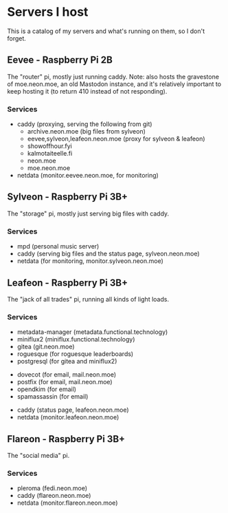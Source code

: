 # Servers I host
This is a catalog of my servers and what's running on them, so I don't
forget.

## Eevee - Raspberry Pi 2B
The "router" pi, mostly just running caddy. Note: also hosts the
gravestone of moe.neon.moe, an old Mastodon instance, and it's
relatively important to keep hosting it (to return 410 instead of not
responding).

### Services
- caddy (proxying, serving the following from git)
  - archive.neon.moe (big files from sylveon)
  - eevee,sylveon,leafeon.neon.moe (proxy for sylveon & leafeon)
  - showoffhour.fyi
  - kalmotaiteelle.fi
  - neon.moe
  - moe.neon.moe
- netdata (monitor.eevee.neon.moe, for monitoring)

## Sylveon - Raspberry Pi 3B+
The "storage" pi, mostly just serving big files with caddy.

### Services
- mpd (personal music server)
- caddy (serving big files and the status page, sylveon.neon.moe)
- netdata (for monitoring, monitor.sylveon.neon.moe)

## Leafeon - Raspberry Pi 3B+
The "jack of all trades" pi, running all kinds of light loads.

### Services
- metadata-manager (metadata.functional.technology)
- miniflux2 (miniflux.functional.technology)
- gitea (git.neon.moe)
- roguesque (for roguesque leaderboards)
- postgresql (for gitea and miniflux2)
<!-- Email -->
- dovecot (for email, mail.neon.moe)
- postfix (for email, mail.neon.moe)
- opendkim (for email)
- spamassassin (for email)
<!-- /Email -->
- caddy (status page, leafeon.neon.moe)
- netdata (monitor.leafeon.neon.moe)

## Flareon - Raspberry Pi 3B+
The "social media" pi.

### Services
- pleroma (fedi.neon.moe)
- caddy (flareon.neon.moe)
- netdata (monitor.flareon.neon.moe)
